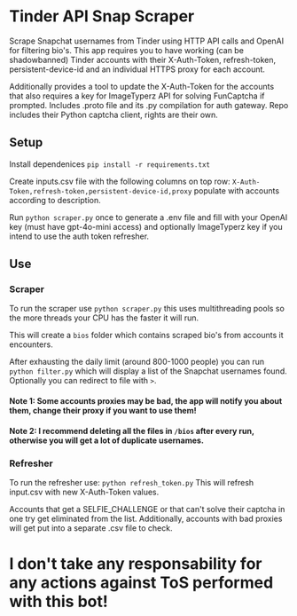 # Tinder API Snap Scraper
Scrape Snapchat usernames from Tinder using HTTP API calls and OpenAI for filtering bio's. This app requires you to have working (can be shadowbanned) Tinder accounts with their X-Auth-Token, refresh-token, persistent-device-id and an individual HTTPS proxy for each account. 

Additionally provides a tool to update the X-Auth-Token for the accounts that also requires a key for ImageTyperz API for solving FunCaptcha if prompted. Includes .proto file and its .py compilation for auth gateway. Repo includes their Python captcha client, rights are their own.

## Setup
Install dependenices
```pip install -r requirements.txt```

Create inputs.csv file with the following columns on top row:
```X-Auth-Token,refresh-token,persistent-device-id,proxy```
populate with accounts according to description.

Run ```python scraper.py``` once to generate a .env file and fill with your OpenAI key (must have gpt-4o-mini access) and optionally ImageTyperz key if you intend to use the auth token refresher.

## Use

### Scraper
To run the scraper use 
```python scraper.py```
this uses multithreading pools so the more threads your CPU has the faster it will run.

This will create a `bios` folder which contains scraped bio's from accounts it encounters.

After exhausting the daily limit (around 800-1000 people) you can run
```python filter.py```
which will display a list of the Snapchat usernames found. Optionally you can redirect to file with `>`.

#### Note 1: Some accounts proxies may be bad, the app will notify you about them, change their proxy if you want to use them!
#### Note 2: I recommend deleting all the files in `/bios` after every run, otherwise you will get a lot of duplicate usernames.

### Refresher
To run the refresher use:
```python refresh_token.py```
This will refresh input.csv with new X-Auth-Token values.

Accounts that get a SELFIE_CHALLENGE or that can't solve their captcha in one try get eliminated from the list. Additionally, accounts with bad proxies will get put into a separate .csv file to check.

# I don't take any responsability for any actions against ToS performed with this bot!
